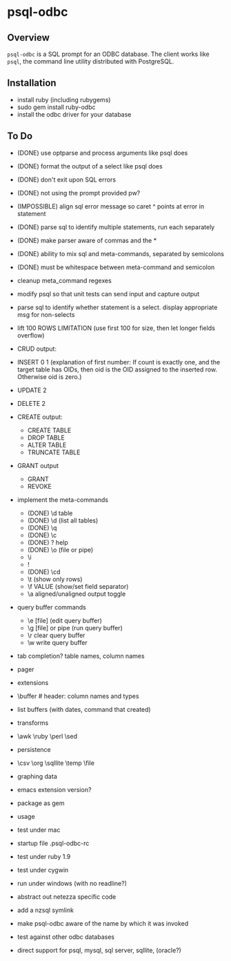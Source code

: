 
# psql-odbc #

## Overview ##

`psql-odbc` is a SQL prompt for an ODBC database.  The client
works like `psql`, the command line utility distributed with
PostgreSQL.

## Installation ##

* install ruby (including rubygems)
* sudo gem install ruby-odbc
* install the odbc driver for your database

## To Do ##

* (DONE) use optparse and process arguments like psql does
* (DONE) format the output of a select like psql does
* (DONE) don't exit upon SQL errors
* (DONE) not using the prompt provided pw?
* (IMPOSSIBLE) align sql error message so caret ^ points at error in statement
* (DONE) parse sql to identify multiple statements, run each separately
* (DONE) make parser aware of commas and the *
* (DONE) ability to mix sql and meta-commands, separated by semicolons
* (DONE) must be whitespace between meta-command and semicolon
* cleanup meta_command regexes
* modify psql so that unit tests can send input and capture output
* parse sql to identify whether statement is a select.  display appropriate msg for non-selects
* lift 100 ROWS LIMITATION (use first 100 for size, then let longer fields overflow)
* CRUD output:
 * INSERT 0 1 (explanation of first number: If count is exactly one, and the target table has OIDs, then oid is the OID assigned to the inserted row. Otherwise oid is zero.)
 * UPDATE 2
 * DELETE 2
* CREATE output:
  * CREATE TABLE
  * DROP TABLE
  * ALTER TABLE
  * TRUNCATE TABLE
* GRANT output
  * GRANT
  * REVOKE
* implement the meta-commands
  * (DONE) \d table
  * (DONE) \d (list all tables)
  * (DONE) \q
  * (DONE) \c
  * (DONE) \? help
  * (DONE) \o (file or pipe)
  * \i
  * \!
  * (DONE) \cd
  * \t (show only rows)
  * \f VALUE (show/set field separator)
  * \a aligned/unaligned output toggle
* query buffer commands
  * \e [file]         (edit query buffer)
  * \g [file] or pipe (run query buffer)
  * \r clear query buffer
  * \w <file> write query buffer
* tab completion? table names, column names
* pager

* extensions
 * \buffer <name>  # header: column names and types
 * list buffers (with dates, command that created)
 * transforms
  * \awk \ruby \perl \sed
 * persistence
  * \csv \org \sqllite \temp \file
 * graphing data
* emacs extension version?
* package as gem
* usage
* test under mac
* startup file .psql-odbc-rc
* test under ruby 1.9
* test under cygwin
* run under windows (with no readline?)
* abstract out netezza specific code
* add a nzsql symlink
* make psql-odbc aware of the name by which it was invoked
* test against other odbc databases
* direct support for psql, mysql, sql server, sqllite, (oracle?)